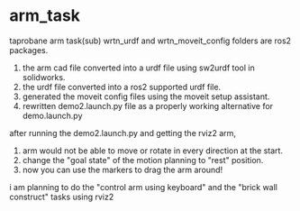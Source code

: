 # arm_task
 taprobane arm task(sub)
wrtn_urdf and wrtn_moveit_config folders are ros2 packages.

1. the arm cad file converted into a urdf file using sw2urdf tool in solidworks.
2. the urdf file converted into a ros2 supported urdf file.
3. generated the moveit config files using the moveit setup assistant.
4. rewritten demo2.launch.py file as a properly working alternative for demo.launch.py

after running the demo2.launch.py and getting the rviz2 arm,
1. arm would not be able to move or rotate in every direction at the start.
2. change the "goal state" of the motion planning to "rest" position.
3. now you can use the markers to drag the arm around!

i am planning to do the "control arm using keyboard" and the "brick wall construct" tasks using rviz2
